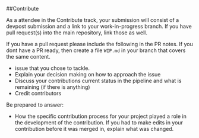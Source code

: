 ##Contribute

As a attendee in the Contribute track, your submission will consist of a devpost submission and a link to your work-in-progress branch. If you have pull request(s) into the main repository, link those as well. 

If you have a pull request please include the following in the PR notes. If you dont have a PR ready, then create a file ```WIP.md``` in your branch that covers the same content.  
  * issue that you chose to tackle.
  * Explain your decision making on how to approach the issue
  * Discuss your contributions current status in the pipeline and what is remaining (if there is anything)
  * Credit contributors

Be prepared to answer: 
  * How the specific contribution process for your project played a role in the development of the contribution. If you had to make edits in your contribution before it was merged in, explain what was changed. 
